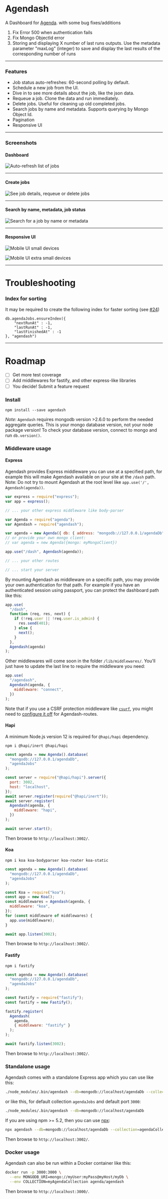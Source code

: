 # Agendash

A Dashboard for [Agenda](https://github.com/agenda/agenda).
with some bug fixes/additions
1) Fix Error 500 when authentication fails
2) Fix Mongo ObjectId error
3) Storing and displaying X number of last runs outputs. Use the metadata parameter "maxLog" (integer) to save and display the last results of the corresponding number of runs
---

### Features

- Job status auto-refreshes: 60-second polling by default.
- Schedule a new job from the UI.
- Dive in to see more details about the job, like the json data.
- Requeue a job. Clone the data and run immediately.
- Delete jobs. Useful for cleaning up old completed jobs.
- Search jobs by name and metadata. Supports querying by Mongo Object Id.
- Pagination
- Responsive UI

---

### Screenshots

#### Dashboard

![Auto-refresh list of jobs](all-jobs.png)

---

#### Create jobs

![See job details, requeue or delete jobs](create-job.png)

---

#### Search by name, metadata, job status

![Search for a job by name or metadata ](search.png)

---

#### Responsive UI

![Mobile UI small devices](mobile-ui-sm.png)

![Mobile UI extra small devices](mobile-ui-xs.png)

---

# Troubleshooting

### Index for sorting

It may be required to create the following index for faster sorting (see [#24](https://github.com/agenda/agendash/issues/24))

```
db.agendaJobs.ensureIndex({
    "nextRunAt" : -1,
    "lastRunAt" : -1,
    "lastFinishedAt" : -1
}, "agendash")
```

---

# Roadmap

- [ ] Get more test coverage
- [ ] Add middlewares for fastify, and other express-like libraries
- [ ] You decide! Submit a feature request

### Install

```
npm install --save agendash
```

_Note_: `Agendash` requires mongodb version >2.6.0 to perform the needed aggregate queries. This is your mongo database version, not your node package version! To check your database version, connect to mongo and run `db.version()`.

### Middleware usage

#### Express

Agendash provides Express middleware you can use at a specified path, for example this will
make Agendash available on your site at the `/dash` path. Note: Do not try to mount Agendash
at the root level like `app.use('/', Agendash(agenda))`.

```js
var express = require("express");
var app = express();

// ... your other express middleware like body-parser

var Agenda = require("agenda");
var Agendash = require("agendash");

var agenda = new Agenda({ db: { address: "mongodb://127.0.0.1/agendaDb" } });
// or provide your own mongo client:
// var agenda = new Agenda({mongo: myMongoClient})

app.use("/dash", Agendash(agenda));

// ... your other routes

// ... start your server
```

By mounting Agendash as middleware on a specific path, you may provide your
own authentication for that path. For example if you have an authenticated
session using passport, you can protect the dashboard path like this:

```js
app.use(
  "/dash",
  function (req, res, next) {
    if (!req.user || !req.user.is_admin) {
      res.send(401);
    } else {
      next();
    }
  },
  Agendash(agenda)
);
```

Other middlewares will come soon in the folder `/lib/middlewares/`.
You'll just have to update the last line to require the middleware you need:

```js
app.use(
  "/agendash",
  Agendash(agenda, {
    middleware: "connect",
  })
);
```

Note that if you use a CSRF protection middleware like [`csurf`](https://www.npmjs.com/package/csurf), you might need to [configure it off](https://github.com/agenda/agendash/issues/23#issuecomment-270917949) for Agendash-routes.

#### Hapi

A minimum Node.js version 12 is required for `@hapi/hapi` dependency.

```shell
npm i @hapi/inert @hapi/hapi
```

```js
const agenda = new Agenda().database(
  "mongodb://127.0.0.1/agendaDb",
  "agendaJobs"
);

const server = require("@hapi/hapi").server({
  port: 3002,
  host: "localhost",
});
await server.register(require("@hapi/inert"));
await server.register(
  Agendash(agenda, {
    middleware: "hapi",
  })
);

await server.start();
```

Then browse to `http://localhost:3002/`.

#### Koa

```shell
npm i koa koa-bodyparser koa-router koa-static
```

```js
const agenda = new Agenda().database(
  "mongodb://127.0.0.1/agendaDb",
  "agendaJobs"
);

const Koa = require("koa");
const app = new Koa();
const middlewares = Agendash(agenda, {
  middleware: "koa",
});
for (const middleware of middlewares) {
  app.use(middleware);
}

await app.listen(3002);
```

Then browse to `http://localhost:3002/`.

#### Fastify

```shell
npm i fastify
```

```js
const agenda = new Agenda().database(
  "mongodb://127.0.0.1/agendaDb",
  "agendaJobs"
);

const Fastify = require("fastify");
const fastify = new Fastify();

fastify.register(
  Agendash(
    agenda, 
    { middleware: "fastify" }
  );
);

await fastify.listen(3002);
```

Then browse to `http://localhost:3002/`.

### Standalone usage

Agendash comes with a standalone Express app which you can use like this:

```bash
./node_modules/.bin/agendash --db=mongodb://localhost/agendaDb --collection=agendaCollection --port=3002
```

or like this, for default collection `agendaJobs` and default port `3000`:

```bash
./node_modules/.bin/agendash --db=mongodb://localhost/agendaDb
```

If you are using npm >= 5.2, then you can use [npx](https://medium.com/@maybekatz/introducing-npx-an-npm-package-runner-55f7d4bd282b):

```bash
npx agendash --db=mongodb://localhost/agendaDb --collection=agendaCollection --port=3002
```

Then browse to `http://localhost:3002/`.

### Docker usage

Agendash can also be run within a Docker container like this:

```bash
docker run -p 3000:3000 \
  --env MONGODB_URI=mongo://myUser:myPass@myHost/myDb \
  --env COLLECTION=myAgendaCollection agenda/agendash
```

Then browse to `http://localhost:3000/`.
